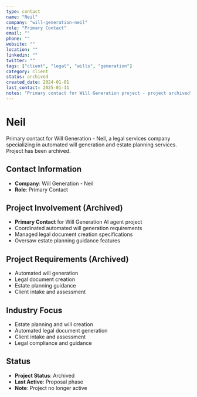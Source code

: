 ```yaml
---
type: contact
name: "Neil"
company: "will-generation-neil"
role: "Primary Contact"
email: ""
phone: ""
website: ""
location: ""
linkedin: ""
twitter: ""
tags: ["client", "legal", "wills", "generation"]
category: client
status: archived
created_date: 2024-01-01
last_contact: 2025-01-11
notes: "Primary contact for Will Generation project - project archived"
---
```


# Neil

Primary contact for Will Generation - Neil, a legal services company specializing in automated will generation and estate planning services. Project has been archived.

## Contact Information

- **Company**: Will Generation - Neil
- **Role**: Primary Contact

## Project Involvement (Archived)

- **Primary Contact** for Will Generation AI agent project
- Coordinated automated will generation requirements
- Managed legal document creation specifications
- Oversaw estate planning guidance features

## Project Requirements (Archived)

- Automated will generation
- Legal document creation
- Estate planning guidance
- Client intake and assessment

## Industry Focus

- Estate planning and will creation
- Automated legal document generation
- Client intake and assessment
- Legal compliance and guidance

## Status

- **Project Status**: Archived
- **Last Active**: Proposal phase
- **Note**: Project no longer active